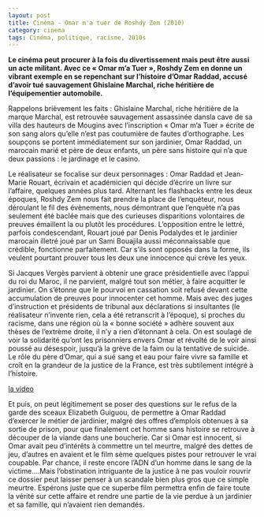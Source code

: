 ```yaml
---
layout: post
title: Cinéma - Omar m'a tuer de Roshdy Zem (2010)
category: cinema
tags: Cinéma, politique, racisme, 2010s
---
```

**Le cinéma peut procurer à la fois du divertissement mais peut être aussi un acte militant. Avec ce « Omar m’a Tuer », Roshdy Zem en donne un vibrant exemple en se repenchant sur l’histoire d’Omar Raddad, accusé d’avoir tué sauvagement Ghislaine Marchal, riche héritière de l’équipementier automobile.**

Rappelons brièvement les faits : Ghislaine Marchal, riche héritière de la marque Marchal, est retrouvée sauvagement assassinée dansla cave de sa villa des hauteurs de Mougins avec l’inscription « Omar m’a Tuer » écrite de son sang alors qu’elle n’est pas coutumière de fautes d’orthographe. Les soupçons se portent immédiatement sur son jardinier, Omar Raddad, un marocain marié et père de deux enfants, un père sans histoire qui n’a que deux passions : le jardinage et le casino.

Le réalisateur se focalise sur deux personnages : Omar Raddad et Jean-Marie Rouart, écrivain et académicien qui décide d’écrire un livre sur l’affaire, quelques années plus tard. Alternant les flashbacks entre les deux époques, Roshdy Zem nous fait prendre la place de l’enquéteur, nous déroulant le fil des évènements, nous démontrant que l’enquète n’a pas seulement été baclée mais que des curieuses disparitions volontaires de preuves émaillent la ou plutôt les procédures. L’opposition entre le lettré, parfois condescendant, Rouart joué par Denis Podalydes et le jardinier marocain illetré joué par un Sami Bouajila aussi méconnaissable que crédible, fonctionne parfaitement. Car s’ils sont opposés dans la forme, ils veulent pourtant prouver tous les deux une innocence qui crève les yeux.

Si Jacques Vergès parvient à obtenir une grace présidentielle avec l’appui du roi du Maroc, il ne parvient, malgré tout son métier, à faire acquitter le jardinier. On s’étonne que le pourvoi en cassation soit refusé devant cette accumulation de preuves pour innocenter cet homme. Mais avec des juges d’instruction et présidents de tribunal aux déclarations si insultantes (le réalisateur n’invente rien, cela a été retranscrit à l’époque), si proches du racisme, dans une région où la « bonne société » adhère souvent aux thèses de l’extrème droite, il n’y a rien d’étonnant à cela. On est soulagé de voir la solidarité qu’ont les prisonniers envers Omar et révolté de le voir ainsi poussé au désespoir, jusqu’à la grève de la faim ou la tentative de suicide. Le rôle du père d’Omar, qui a sué sang et eau pour faire vivre sa famille et croît en la grandeur de la justice de la France, est très subtilement intégré à l’histoire.

[la video](https://www.youtube.com/watch?v=zOclr0BsQwE)

Et puis, on peut légitimement se poser des questions sur le refus de la garde des sceaux Elizabeth Guiguou, de permettre à Omar Raddad d’exercer le métier de jardinier, malgré des offres d’emplois obtenues à sa sortie de prison, pour que finalement cet homme sans histoire se retrouve à découper de la viande dans une boucherie. Car si Omar est innocent, si Omar avait peu d’intérêts à commettre un tel meurtre, malgré des dettes de jeu, d’autres en avaient et le film sème quelques pistes pour retrouver le vrai coupable. Par chance, il reste encore l’ADN d’un homme dans le sang de la victime….Mais l’obstination intriguante de la justice à ne pas vouloir rouvrir ce dossier peut laisser penser à un scandale bien plus gros que ce simple meurtre. Espérons juste que ce superbe film permettra enfin de faire toute la vérité sur cette affaire et rendre une partie de la vie perdue à un jardinier et sa famille, qui n’avaient rien demandés.
